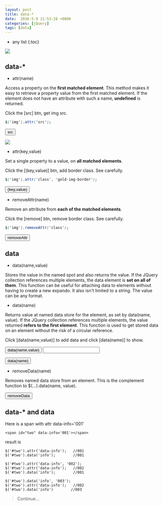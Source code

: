 ```yaml
---
layout: post
title: data-*
date:  2016-5-9 21:53:28 +0800
categories: [jQuery]
tags: [data]
---
```


* any list
{:toc}

<img id="demo" class="img1" src="{{ site.url }}/static/app/img/2016-05-09-animation1.jpeg"/>

## data-*

- attr(name)

Access a property on the **first matched element**. This method makes it easy to retrieve a property value from the first matched element.
If the element does not have an attribute with such a name, **undefined** is returned.

Click the [src] btn, get img src.

```css
$('img').attr('src');
```

<button class="btn btn-define attr-src">src</button>
<span class="text-muted" style="margin-left: 50px;display:none;"></span>

<img id="demo2" class="img2" src="{{ site.url }}/static/app/img/2016-05-09-animation2.jpg"/>


- attr(key,value)

Set a single property to a value, on **all matched elements**.

Click the [(key,value)] btn, add border class. See carefully.

```css
$('img').attr('class', 'gold-img-border');
```
<button class="btn btn-define attr-key-value">(key,value)</button>

- removeAttr(name)

Remove an attribute from **each of the matched elements**.

Click the [remove] btn, remove border class. See carefully.

```css
$('img').removeAttr('class');
```
<button class="btn btn-define removeAttr">removeAttr</button>


## data

- data(name,value)

Stores the value in the named spot and also returns the value.
If the JQuery collection references multiple elements, the data element is **set on all of them**.
This function can be useful for attaching data to elements without having to create a new expando. It also isn't limited to a string. The value can be any format.

- data(name)

Returns value at named data store for the element, as set by data(name, value).
If the JQuery collection references multiple elements, the value returned **refers to the first element**.
This function is used to get stored data on an element without the risk of a circular reference.

Click [data(name,value)]  to add data and click [data(name)] to show.

<button class="btn btn-define data-btn data-name-value">data(name,value)</button>
<input/>

<button class="btn btn-success data-btn data-name">data(name)</button>
<span class="text-muted" style="margin-left: 50px;display:none;"></span>


- removeData(name)

Removes named data store from an element.
This is the complement function to $(...).data(name, value).

<button class="btn btn-danger data-btn removeData">removeData</button>


## data-* and data

Here is a span with attr data-info='001'

```
<span id="two" data-info='001'></span>
```
result is

```
$('#two').attr('data-info');   //001
$('#two').data('info');        //001

$('#two').attr('data-info', '002');
$('#two').attr('data-info');   //002
$('#two').data('info');        //001

$('#two').data('info', '003');
$('#two').attr('data-info');   //002
$('#two').data('info')        //003
```

> Continue...


<script src="{{ site.url }}/static/libs/jQuery/jquery-2.2.3.min.js"></script>
<script>
    $(function() {
        $('.attr-src').on('click', function(event) {
            var val = $('img').attr('src');
            var span = $(this).next('span').text(val);
            span.toggle();
        });

        $('.attr-key-value').on('click', function(event) {
            $('img').attr('class', 'gold-img-border');
        });

        $('.removeAttr').on('click', function(event) {
            $('img').removeAttr('class');
        });


        var nameValue = $('.data-name-value');
        nameValue.on('click', function(event) {
            var val = $(this).next('input').val();
            nameValue.data('val', val);
        });

        $('.data-name').on('click', function(event) {
            var val = nameValue.data('val');
            console.log(val);
            var span = $(this).next('span');
            span.text(val)
            if(!val) {
                span.text('undefined');
            }
            span.toggle();
        });

        $('.removeData').on('click', function(event) {
            nameValue.removeData('val');
        });
    });
</script>










